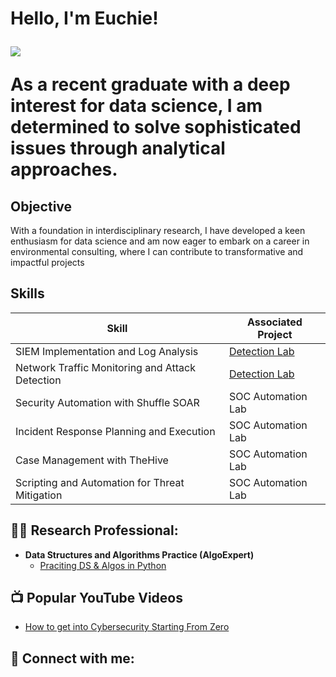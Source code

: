 <h1>Hello, I'm Euchie! 

<a href="https://www.linkedin.com/in/euchiejnpierre/"><img src="https://img.shields.io/badge/-LinkedIn-0072b1?&style=for-the-badge&logo=linkedin&logoColor=white" /></a>

As a recent graduate with a deep interest for data science, I am determined to solve sophisticated issues through analytical approaches.

## Objective

With a foundation in interdisciplinary research, I have developed a keen enthusiasm for data science and am now eager to embark on a career in environmental consulting, where I can contribute to transformative and impactful projects

## Skills

| Skill                                         | Associated Project         |
|-----------------------------------------------|----------------------------|
| SIEM Implementation and Log Analysis          | <a href="https://google.com">Detection Lab</a>|
| Network Traffic Monitoring and Attack Detection | <a href="https://google.com">Detection Lab</a>|
| Security Automation with Shuffle SOAR         | SOC Automation Lab|
| Incident Response Planning and Execution      | SOC Automation Lab|
| Case Management with TheHive                  | SOC Automation Lab|
| Scripting and Automation for Threat Mitigation | SOC Automation Lab|
  
<h2>👨‍💻 Research Professional:</h2>

- <b>Data Structures and Algorithms Practice (AlgoExpert)</b>
  - [Praciting DS & Algos in Python](https://github.com/joshmadakor1/Algorithms-Practice)

<h2>📺 Popular YouTube Videos</h2>

- [How to get into Cybersecurity Starting From Zero](https://www.youtube.com/watch?v=a83ASGn_V_s)

<h2> 🤳 Connect with me:</h2>

[Linkedin]: linkedin.com/in/euchiejnpierre

